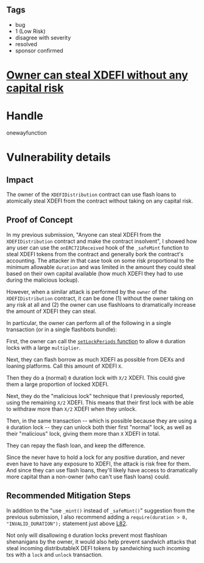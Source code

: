 ## Tags

- bug
- 1 (Low Risk)
- disagree with severity
- resolved
- sponsor confirmed

# [Owner can steal XDEFI without any capital risk](https://github.com/code-423n4/2022-01-xdefi-findings/issues/52) 

# Handle

onewayfunction


# Vulnerability details

## Impact
The owner of the `XDEFIDistribution` contract can use flash loans to atomically steal XDEFI from the contract without taking on any capital risk.

## Proof of Concept
In my previous submission, "Anyone can steal XDEFI from the `XDEFIDistribution` contract and make the contract insolvent", I showed how any user can use the `onERC721Received` hook of the `_safeMint` function to steal XDEFI tokens from the contract and generally bork the contract's accounting. The attacker in that case took on some risk proportional to the minimum allowable `duration` and was limited in the amount they could steal based on their own capital available (how much XDEFI they had to use during the malicious lockup).

However, when a similar attack is performed by the `owner` of the `XDEFIDistribution` contract, it can be done (1) without the owner taking on any risk at all and (2) the owner can use flashloans to dramatically increase the amount of XDEFI they can steal.

In particular, the owner can perform all of the following in a single transaction (or in a single flashbots bundle):

First, the owner can call the [`setLockPeriods` function](https://github.com/XDeFi-tech/xdefi-distribution/blob/v1.0.0-beta.0/contracts/XDEFIDistribution.sol#L77) to allow `0` duration locks with a large `multiplier`.

Next, they can flash borrow as much XDEFI as possible from DEXs and loaning platforms. Call this amount of XDEFI `X`.

Then they do a (normal) `0` duration lock with `X/2` XDEFI. This could give them a large proportion of locked XDEFI.

Next, they do the "malicious lock" technique that I previously reported, using the remaining `X/2` XDEFI. This means that their first lock with be able to withdraw more than `X/2` XDEFI when they unlock.

Then, in the same transaction -- which is possible because they are using a `0` duration lock -- they can unlock both thier first "normal" lock, as well as their "malicious" lock, giving them more than `X` XDEFI in total.

They can repay the flash loan, and keep the difference.

Since the never have to hold a lock for any positive duration, and never even have to have any exposure to XDEFI, the attack is risk free for them. And since they can use flash loans, they'll likely have access to dramatically more capital than a non-owner (who can't use flash loans) could.


## Recommended Mitigation Steps

In addition to the "use `_mint()` instead of `_safeMint()`" suggestion from the previous submission, I also recommend adding a `require(duration > 0, "INVALID_DURATION");` statement just above [L82](https://github.com/XDeFi-tech/xdefi-distribution/blob/v1.0.0-beta.0/contracts/XDEFIDistribution.sol#L82).

Not only will disallowing `0` duration locks prevent most flashloan shenanigans by the owner, it would also help prevent sandwich attacks that steal incoming distributableX DEFI tokens by sandwiching such incoming txs with a `lock` and `unlock` transaction.

